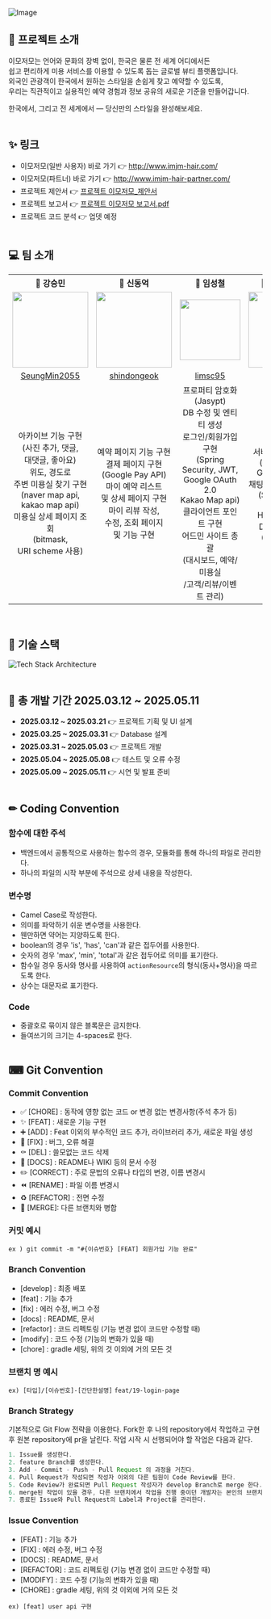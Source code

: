 ![Image](https://github.com/user-attachments/assets/323c3f6d-6812-455a-b40e-54045ddc38d8)

## 📌 프로젝트 소개
이모저모는 언어와 문화의 장벽 없이, 한국은 물론 전 세계 어디에서든<br>
쉽고 편리하게 미용 서비스를 이용할 수 있도록 돕는 글로벌 뷰티 플랫폼입니다.<br>
외국인 관광객이 한국에서 원하는 스타일을 손쉽게 찾고 예약할 수 있도록,<br>
우리는 직관적이고 실용적인 예약 경험과 정보 공유의 새로운 기준을 만들어갑니다.<br>

한국에서, 그리고 전 세계에서 — 당신만의 스타일을 완성해보세요.
<br><br>

## ✨ 링크
- 이모저모(일반 사용자) 바로 가기 👉 <http://www.imjm-hair.com/>
- 이모저모(파트너) 바로 가기 👉 <http://www.imjm-hair-partner.com/>
- 프로젝트 제안서 👉 [프로젝트 이모저모_제안서](https://www.notion.so/hahyeong/1b3e6743b89f81508b29f25e8a82268f?pvs=4)
- 프로젝트 보고서 👉 [프로젝트 이모저모 보고서.pdf](https://github.com/user-attachments/files/20241887/_.pdf)
- 프로젝트 코드 분석 👉 업뎃 예정
<br><br>

## 💻 팀 소개 
<table>
  <tbody>
    <th align="center">🐢 강승민</th>
    <th align="center">🐔 신동억</th>
    <th align="center">🐷 임성철</th>
    <th align="center">🐰 임하형(팀장)</th>
    <tr>
      <td align="center"><img src="https://github.com/user-attachments/assets/d2fafe01-bec6-499a-a153-e692d6b98a7a" width="150" height="150"></td>
      <td align="center"><img src="https://github.com/user-attachments/assets/60741483-7544-451c-b4b4-585427fcdfe5" width="150" height="150"></td>
      <td align="center"><img src="https://github.com/user-attachments/assets/524f37e2-b507-4dad-8a0d-b2aab0c6d2b2" width="120" height="120"></td>
      <td align="center"><img src="https://github.com/user-attachments/assets/baed59fb-67ae-4a83-81c5-d57ffd0a2533" width="150" height="150"></td>
    </tr>
    <tr>
      <td align="center"><a href="https://github.com/SeungMin2055">SeungMin2055</td>
      <td align="center"><a href="https://github.com/shindongeok">shindongeok</td>
      <td align="center"><a href="https://github.com/limsc95">limsc95</td>
      <td align="center"><a href="https://github.com/hahyeong">hahyeong</td>
    </tr>
    <tr>
      <td align="center">아카이브 기능 구현<br>
                        (사진 추가, 댓글,<br>
                        대댓글, 좋아요)<br>
                        위도, 경도로 <br>
                        주변 미용실 찾기 구현<br>
                        (naver map api,<br>
                        kakao map api)<br>
                        미용실 상세 페이지 조회<br>
                        (bitmask,<br>
                        URI scheme 사용)
      </td>
      <td align="center">예약 페이지 기능 구현<br>
                        결제 페이지 구현<br>
                        (Google Pay API)<br>
                        마이 예약 리스트<br>
                        및 상세 페이지 구현<br>
                        마이 리뷰 작성,<br>
                        수정, 조회 페이지<br>
                        및 기능 구현
      </td>
      <td align="center">프로퍼티 암호화(Jasypt)<br>
                        DB 수정 및 엔티티 생성<br>
                        로그인/회원가입 구현<br>
                        (Spring Security, JWT,<br>
                        Google OAuth 2.0<br>
                        Kakao Map api)<br>
                        클라이언트 포인트 구현<br>
                        어드민 사이트 총괄<br>
                        (대시보드, 예약/미용실<br>
                        /고객/리뷰/이벤트 관리)
      </td>
      <td align="center">프로젝트 총괄<br>
                        서버 및 CI/CD 구축<br>
                        (Docker, NCP,<br>
                        Github Actions)<br>
                        채팅 및 번역 기능 총괄<br>
                        (Spring Async, WebSocket,<br>
                        Hyper Clova X)<br>
                        DB 설계 및 생성<br>
                        (PostgreSQL, Flyway)
      </td>
    </tr>
  </tbody>
</table>
<br>
        
## 🔧 기술 스택
![Tech Stack Architecture](https://github.com/user-attachments/assets/0b1e6f70-7367-4c85-9ba4-e4cb1d4f3644)
<br><br>

## 📅 총 개발 기간 2025.03.12 ~ 2025.05.11
- **2025.03.12 ~ 2025.03.21** 👉 프로젝트 기획 및 UI 설계
- **2025.03.25 ~ 2025.03.31** 👉 Database 설계
- **2025.03.31 ~ 2025.05.03** 👉 프로젝트 개발
- **2025.05.04 ~ 2025.05.08** 👉 테스트 및 오류 수정
- **2025.05.09 ~ 2025.05.11** 👉 시연 및 발표 준비
<br><br>

## ✏ Coding Convention
### 함수에 대한 주석
- 백엔드에서 공통적으로 사용하는 함수의 경우, 모듈화를 통해 하나의 파일로 관리한다.
- 하나의 파일의 시작 부분에 주석으로 상세 내용을 작성한다.
### 변수명
- Camel Case로 작성한다.
- 의미를 파악하기 쉬운 변수명을 사용한다.
- 웬만하면 약어는 지양하도록 한다.
- boolean의 경우 'is', 'has', 'can'과 같은 접두어를 사용한다.
- 숫자의 경우 'max', 'min', 'total'과 같은 접두어로 의미를 표기한다.
- 함수일 경우 동사와 명사를 사용하여 `actionResource`의 형식(동사+명사)을 따르도록 한다.
- 상수는 대문자로 표기한다.
### Code
- 중괄호로 묶이지 않은 블록문은 금지한다.
- 들여쓰기의 크기는 4-spaces로 한다.
<br><br>

## ⌨ Git Convention
### Commit Convention
- ✅ [CHORE] : 동작에 영향 없는 코드 or 변경 없는 변경사항(주석 추가 등)
- ✨ [FEAT] : 새로운 기능 구현
- ➕ [ADD] : Feat 이외의 부수적인 코드 추가, 라이브러리 추가, 새로운 파일 생성
- 🔨 [FIX] : 버그, 오류 해결
- ⚰️ [DEL] : 쓸모없는 코드 삭제
- 📝 [DOCS] : README나 WIKI 등의 문서 수정
- ✏️ [CORRECT] : 주로 문법의 오류나 타입의 변경, 이름 변경시
- ⏪️ [RENAME] : 파일 이름 변경시
- ♻️ [REFACTOR] : 전면 수정
- 🔀 [MERGE]: 다른 브랜치와 병합

### 커밋 예시

`ex ) git commit -m "#{이슈번호} [FEAT] 회원가입 기능 완료"`

### Branch Convention

- [develop] : 최종 배포
- [feat] : 기능 추가
- [fix] : 에러 수정, 버그 수정
- [docs] : README, 문서
- [refactor] : 코드 리펙토링 (기능 변경 없이 코드만 수정할 때)
- [modify] : 코드 수정 (기능의 변화가 있을 때)
- [chore] : gradle 세팅, 위의 것 이외에 거의 모든 것

### 브랜치 명 예시

`ex) [타입]/[이슈번호]-[간단한설명]`
`feat/19-login-page`

### Branch Strategy

기본적으로 Git Flow 전략을 이용한다. Fork한 후 나의 repository에서 작업하고 구현 후 원본 repository에 pr을 날린다. 작업 시작 시 선행되어야 할 작업은 다음과 같다.

```java
1. Issue를 생성한다.
2. feature Branch를 생성한다.
3. Add - Commit - Push - Pull Request 의 과정을 거친다.
4. Pull Request가 작성되면 작성자 이외의 다른 팀원이 Code Review를 한다.
5. Code Review가 완료되면 Pull Request 작성자가 develop Branch로 merge 한다.
6. merge된 작업이 있을 경우, 다른 브랜치에서 작업을 진행 중이던 개발자는 본인의 브랜치로 merge된 작업을 Pull 받아온다.
7. 종료된 Issue와 Pull Request의 Label과 Project를 관리한다.
```

### Issue Convention
- [FEAT] : 기능 추가
- [FIX] : 에러 수정, 버그 수정
- [DOCS] : README, 문서
- [REFACTOR] : 코드 리펙토링 (기능 변경 없이 코드만 수정할 때)
- [MODIFY] : 코드 수정 (기능의 변화가 있을 때)
- [CHORE] : gradle 세팅, 위의 것 이외에 거의 모든 것

`ex) [feat] user api 구현`
<br><br>
